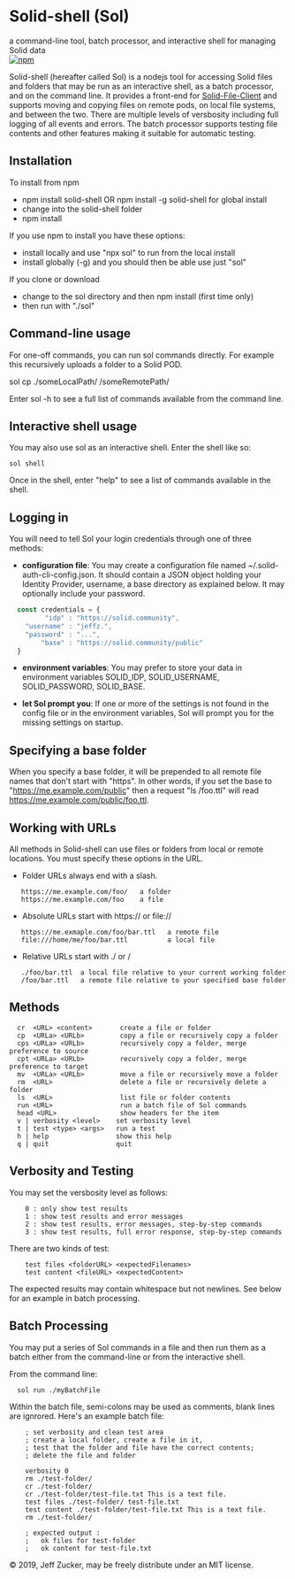 # Solid-shell (Sol)

a command-line tool, batch processor, and interactive shell for managing Solid data
<br>
<a href="http://badge.fury.io/js/solid-shell">![npm](https://badge.fury.io/js/solid-shell.svg)</a>

Solid-shell (hereafter called Sol) is a nodejs tool for accessing Solid files and folders that may be run as an interactive shell, as a batch processor, and on the command line.  It provides a front-end for [Solid-File-Client](https://github.com/jeff-zucker/solid-file-client) and supports moving and copying files on remote pods, on local file systems, and between the two.  There are multiple levels of versbosity including full logging of all events and errors.  The batch processor supports testing file contents and other features making it suitable for automatic testing.

## Installation

To install from npm

  * npm install solid-shell  OR npm install -g solid-shell for global install
  * change into the solid-shell folder
  * npm install

If you use npm to install you have these options:

   * install locally and use "npx sol" to run from the local install
   * install globally (-g) and you should then be able  use just "sol"

If you clone or download

   * change to the sol directory and then npm install (first time only)
   * then run with "./sol"

## Command-line usage

For one-off commands, you can run sol commands directly. For example this
recursively uploads a folder to a Solid POD.

   sol cp ./someLocalPath/ /someRemotePath/

Enter sol -h to see a full list of commands available from the command line.

## Interactive shell usage

You may also use sol as an interactive shell.  Enter the shell like so:

    sol shell

Once in the shell, enter "help" to see a list of commands available in the shell.

## Logging in

You will need to tell Sol your login credentials through one of three methods:

* **configuration file**:  You may create a configuration file named ~/.solid-auth-cli-config.json.  It should contain a JSON object holding your Identity Provider, username, a base directory as explained below.  It may optionally include your password.
```javascript
  const credentials = {
         "idp" : "https://solid.community",
    "username" : "jeffz.",
    "password" : "...",
        "base" : "https://solid.community/public"
  }
```
* **environment variables**:  You may prefer to store your data in environment variables SOLID_IDP, SOLID_USERNAME, SOLID_PASSWORD, SOLID_BASE.

* **let Sol prompt you**: If one or more of the settings is not found in the config file or in the environment variables, Sol will prompt you for the missing settings on startup.

## Specifying a base folder

When you specify a base folder, it will be prepended to all remote file names
that don't start with "https".  In other words, if you set the base to 
"https://me.example.com/public" then a request "ls /foo.ttl"
will read https://me.example.com/public/foo.ttl.

## Working with URLs

All methods in Solid-shell can use files or folders from local
or remote locations.  You must specify these options in the URL.

* Folder URLs always end with a slash.
```
   https://me.example.com/foo/   a folder
   https://me.example.com/foo    a file
```
* Absolute URLs start with https:// or file://
```
   https://me.exmaple.com/foo/bar.ttl   a remote file
   file:///home/me/foo/bar.ttl          a local file
```
* Relative URLs start with ./ or /
```
   ./foo/bar.ttl  a local file relative to your current working folder
   /foo/bar.ttl   a remote file relative to your specified base folder
```
## Methods
```
  cr  <URL> <content>       create a file or folder
  cp  <URLa> <URLb>         copy a file or recursively copy a folder
  cps <URLa> <URLb>         recursively copy a folder, merge preference to source
  cpt <URLa> <URLb>         recursively copy a folder, merge preference to target
  mv  <URLa> <URLb>         move a file or recursively move a folder
  rm  <URL>                 delete a file or recursively delete a folder
  ls  <URL>                 list file or folder contents
  run <URL>                 run a batch file of Sol commands
  head <URL>                show headers for the item
  v | verbosity <level>    set verbosity level
  t | test <type> <args>   run a test
  h | help                 show this help
  q | quit                 quit
```
## Verbosity and Testing
You may set the versbosity level as follows:
```
    0 : only show test results
    1 : show test results and error messages
    2 : show test results, error messages, step-by-step commands
    3 : show test results, full error response, step-by-step commands
```
There are two kinds of test:
```
    test files <folderURL> <expectedFilenames>
    test content <fileURL> <expectedContent>
```
The expected results may contain whitespace but not newlines.  See below for an example in batch processing.

## Batch Processing
You may put a series of Sol commands in a file and then run them as a batch either from the command-line or from the interactive shell.

From the command line:
```
  sol run ./myBatchFile
```
Within the batch file, semi-colons may be used as comments, blank lines are ignrored.  Here's an example batch file:
```
    ; set verbosity and clean test area
    ; create a local folder, create a file in it, 
    ; test that the folder and file have the correct contents;
    ; delete the file and folder

    verbosity 0
    rm ./test-folder/
    cr ./test-folder/
    cr ./test-folder/test-file.txt This is a text file.
    test files ./test-folder/ test-file.txt
    test content ./test-folder/test-file.txt This is a text file.
    rm ./test-folder/

    ; expected output :
    ;   ok files for test-folder
    ;   ok content for test-file.txt

```

&copy; 2019, Jeff Zucker, may be freely distribute under an MIT license.

